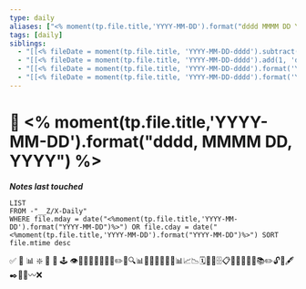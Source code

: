 ```yaml
---
type: daily
aliases: ["<% moment(tp.file.title,'YYYY-MM-DD').format("dddd MMMM DD YYYY") %>"]
tags: [daily]
siblings:
  - "[[<% fileDate = moment(tp.file.title, 'YYYY-MM-DD-dddd').subtract(1, 'd').format('YYYY-MM-DD-dddd') %>]]"
  - "[[<% fileDate = moment(tp.file.title, 'YYYY-MM-DD-dddd').add(1, 'd').format('YYYY-MM-DD-dddd') %>]]"
  - "[[<% fileDate = moment(tp.file.title, 'YYYY-MM-DD-dddd').format('YYYY-[W]ww') %>#<%tp.file.title%>|<% fileDate = moment(tp.file.title, 'YYYY-MM-DD-dddd').format('YYYY-[W]ww') %>]]"
  - "[[<% fileDate = moment(tp.file.title, 'YYYY-MM-DD-dddd').format('YYYY-MM-MMMM') %>]]"
---
```

# 📅 <% moment(tp.file.title,'YYYY-MM-DD').format("dddd, MMMM DD, YYYY") %>

***Notes last touched***
```dataview
LIST
FROM -"__Z/X-Daily"
WHERE file.mday = date("<%moment(tp.file.title,'YYYY-MM-DD').format("YYYY-MM-DD")%>") OR file.cday = date("<%moment(tp.file.title,'YYYY-MM-DD').format("YYYY-MM-DD")%>") SORT file.mtime desc
```


 ✅ 🍊 📊 ❇️  🍱 📝 🕹 👁🧽🏹👩‍🌾🚶🏻‍♂️✏️📝🔍📊🏃🏻‍♂️📃📄🧾📊📈📉🗓📆📅🗄📋📎🔖📖📏📐📚✏️🔓🔎🖋✒️📁📂〰️❌
